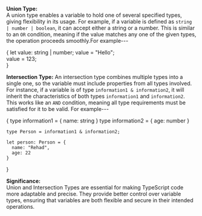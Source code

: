 **Union Type:**  
A union type enables a variable to hold one of several specified types, giving flexibility in its usage. For example, if a variable is defined as `string | number | boolean`, it can accept either a string or a number. This is similar to an `OR` condition, meaning if the value matches any one of the given types, the operation proceeds smoothly.For example---

{
let value: string | number;
value = "Hello";  
 value = 123;  
}

**Intersection Type:**
An intersection type combines multiple types into a single one, so the variable must include properties from all types involved. For instance, if a variable is of type `information1 & information2`, it will inherit the characteristics of both types `information1` and `information2`. This works like an `AND` condition, meaning all type requirements must be satisfied for it to be valid.
For example---

{
type information1 = { name: string }
type information2 = { age: number }

    type Person = information1 & information2;

    let person: Person = {
      name: "Rehad",
      age: 22
    }

}

**Significance:**  
Union and Intersection Types are essential for making TypeScript code more adaptable and precise. They provide better control over variable types, ensuring that variables are both flexible and secure in their intended operations.
